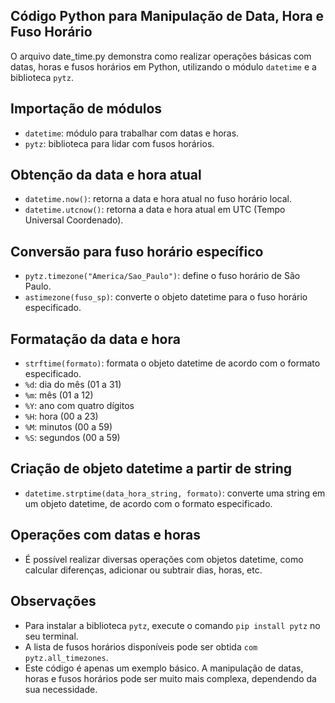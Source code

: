 ## Código Python para Manipulação de Data, Hora e Fuso Horário

O arquivo date_time.py demonstra como realizar operações básicas com datas, 
horas e fusos horários em Python, utilizando o módulo `datetime` e a biblioteca `pytz`.

## Importação de módulos

* `datetime`: módulo para trabalhar com datas e horas.
* `pytz`: biblioteca para lidar com fusos horários.
  
## Obtenção da data e hora atual

* `datetime.now()`: retorna a data e hora atual no fuso horário local.
* `datetime.utcnow()`: retorna a data e hora atual em UTC (Tempo Universal Coordenado).

## Conversão para fuso horário específico

* `pytz.timezone("America/Sao_Paulo")`: define o fuso horário de São Paulo.
* `astimezone(fuso_sp)`: converte o objeto datetime para o fuso horário especificado.
  
## Formatação da data e hora

* `strftime(formato)`: formata o objeto datetime de acordo com o formato especificado.
* `%d`: dia do mês (01 a 31)
* `%m`: mês (01 a 12)
* `%Y`: ano com quatro dígitos
* `%H`: hora (00 a 23)
* `%M`: minutos (00 a 59)
* `%S`: segundos (00 a 59)
  
## Criação de objeto datetime a partir de string

* `datetime.strptime(data_hora_string, formato)`: converte uma string em um objeto datetime, de acordo com o formato especificado.

## Operações com datas e horas

* É possível realizar diversas operações com objetos datetime, como calcular diferenças, adicionar ou subtrair dias, horas, etc.
  
## Observações

* Para instalar a biblioteca `pytz`, execute o comando `pip install pytz` no seu terminal.
* A lista de fusos horários disponíveis pode ser obtida `com pytz.all_timezones`.
* Este código é apenas um exemplo básico. A manipulação de datas, horas e fusos horários pode ser muito mais complexa,
  dependendo da sua necessidade.

